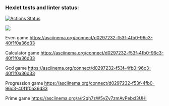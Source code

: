 ### Hexlet tests and linter status:
[![Actions Status](https://github.com/u-shev/python-project-lvl1/workflows/hexlet-check/badge.svg)](https://github.com/u-shev/python-project-lvl1/actions)

<a href="https://codeclimate.com/github/u-shev/python-project-lvl1/maintainability"><img src="https://api.codeclimate.com/v1/badges/cf4104dc58f1dc7f476c/maintainability" /></a>

Even game https://asciinema.org/connect/d0297232-f53f-4fb0-96c3-40f1f0a36d33

Calculator game https://asciinema.org/connect/d0297232-f53f-4fb0-96c3-40f1f0a36d33

Gcd game https://asciinema.org/connect/d0297232-f53f-4fb0-96c3-40f1f0a36d33

Progression game https://asciinema.org/connect/d0297232-f53f-4fb0-96c3-40f1f0a36d33
 
Prime game https://asciinema.org/a/r2qh7zW5yZy7zmAvPebxl3UHI
